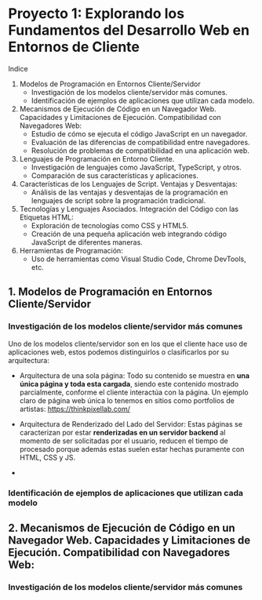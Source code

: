 # Proyecto 1: Explorando los Fundamentos del Desarrollo Web en Entornos de Cliente

Indice
1. Modelos de Programación en Entornos Cliente/Servidor
   + Investigación de los modelos cliente/servidor más comunes.
   + Identificación de ejemplos de aplicaciones que utilizan cada modelo.
2. Mecanismos de Ejecución de Código en un Navegador Web. Capacidades y Limitaciones de Ejecución. Compatibilidad con Navegadores Web:
   + Estudio de cómo se ejecuta el código JavaScript en un navegador.
   + Evaluación de las diferencias de compatibilidad entre navegadores.
   + Resolución de problemas de compatibilidad en una aplicación web.
3. Lenguajes de Programación en Entorno Cliente.
   + Investigación de lenguajes como JavaScript, TypeScript, y otros.
   + Comparación de sus características y aplicaciones.
4. Características de los Lenguajes de Script. Ventajas y Desventajas:
   + Análisis de las ventajas y desventajas de la programación en lenguajes de script sobre la programación tradicional.
5. Tecnologías y Lenguajes Asociados. Integración del Código con las Etiquetas HTML:
   + Exploración de tecnologías como CSS y HTML5.
   + Creación de una pequeña aplicación web integrando código JavaScript de diferentes maneras.
6. Herramientas de Programación:
   + Uso de herramientas como Visual Studio Code, Chrome DevTools, etc.

## 1. Modelos de Programación en Entornos Cliente/Servidor
### Investigación de los modelos cliente/servidor más comunes
Uno de los modelos cliente/servidor son en los que el cliente hace uso de aplicaciones web, estos podemos distinguirlos o clasificarlos por su arquitectura:
   + Arquitectura de una sola página: Todo su contenido se muestra en **una única página y toda esta cargada**, siendo este contenido mostrado parcialmente, conforme el cliente interactúa con la página. Un ejemplo claro de página web única lo tenemos en sitios como portfolios de artistas: https://thinkpixellab.com/
   + Arquitectura de Renderizado del Lado del Servidor: Estas páginas se caracterizan por estar **renderizadas en un servidor backend** al momento de ser solicitadas por el usuario, reducen el tiempo de procesado porque además estas suelen estar hechas puramente con HTML, CSS y JS.

   + 





### Identificación de ejemplos de aplicaciones que utilizan cada modelo




## 2. Mecanismos de Ejecución de Código en un Navegador Web. Capacidades y Limitaciones de Ejecución. Compatibilidad con Navegadores Web:
### Investigación de los modelos cliente/servidor más comunes
